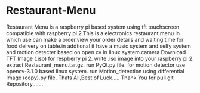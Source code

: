 # Restaurant-Menu
Restaurant Menu is a raspberry pi based system using tft touchscreen compatible with raspberry pi 2.This is a electronics restaurant menu in which use can make a order.view your order details and  waiting time for food delivery on table.in addtional it have a music system and selfy system and motion detecter based on open cv in linux system.camera 
Download TFT Image (.iso) for respberry pi 2.
write .iso image into your raspberry pi 2.
extract Restaurant_menu.tar.gz.
run PyQt.py file.
for motion detector use opencv-3.1.0 based linux system.
run  	Motion_detection using differential Image (copy).py file.
Thats All,Best of Luck.....
Thank You for pull git Repository.......
